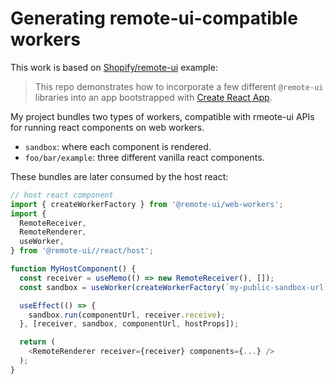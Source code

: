 # Generating remote-ui-compatible workers

This work is based on [Shopify/remote-ui](https://github.com/Shopify/remote-ui/tree/main/examples/create-react-app) example:

> This repo demonstrates how to incorporate a few different `@remote-ui` libraries into an app bootstrapped with [Create React App](https://github.com/facebook/create-react-app).

My project bundles two types of workers, compatible with rmeote-ui APIs for running react components on web workers.
- `sandbox`: where each component is rendered.
- `foo/bar/example`: three different vanilla react components.

These bundles are later consumed by the host react:
```js
// host react component
import { createWorkerFactory } from '@remote-ui/web-workers';
import {
  RemoteReceiver,
  RemoteRenderer,
  useWorker,
} from '@remote-ui//react/host';

function MyHostComponent() {
  const receiver = useMemo(() => new RemoteReceiver(), []);
  const sandbox = useWorker(createWorkerFactory(`my-public-sandbox-url`));

  useEffect(() => {
    sandbox.run(componentUrl, receiver.receive);
  }, [receiver, sandbox, componentUrl, hostProps]);

  return (
    <RemoteRenderer receiver={receiver} components={...} />
  );
}
```
